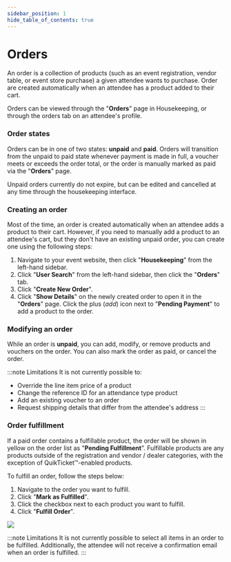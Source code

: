 ```yaml
---
sidebar_position: 1
hide_table_of_contents: true
---
```


# Orders

An order is a collection of products (such as an event registration, vendor table, or event store purchase) a given attendee wants to purchase. Order are created automatically when an attendee has a product added to their cart.

Orders can be viewed through the "**Orders**" page in Housekeeping, or through the orders tab on an attendee's profile.

### Order states

Orders can be in one of two states: **unpaid** and **paid**. Orders will transition from the unpaid to paid state whenever payment is made in full, a voucher meets or exceeds the order total, or the order is manually marked as paid via the "**Orders**" page.

Unpaid orders currently do not expire, but can be edited and cancelled at any time through the housekeeping interface.

### Creating an order

Most of the time, an order is created automatically when an attendee adds a product to their cart. However, if you need to manually add a product to an attendee's cart, but they don't have an existing unpaid order, you can create one using the following steps:

<ol className="numbered-list">
  <li>
    <span>
      Navigate to your event website, then click "<strong>Housekeeping</strong>" from the left-hand sidebar.
    </span>
  </li>
  <li>
    <span>
      Click "<strong>User Search</strong>" from the left-hand sidebar, then click the "<strong>Orders</strong>" tab.
    </span>
  </li>
  <li>
    <span>
      Click "<strong>Create New Order</strong>".
    </span>
  </li>
  <li>
    <span>
      Click "<strong>Show Details</strong>" on the newly created order to open it in the "<strong>Orders</strong>" page. Click the plus (<i className="material-symbols-outlined">add</i>) icon next to "<strong>Pending Payment</strong>" to add a product to the order.
    </span>
  </li>
</ol>

### Modifying an order

While an order is **unpaid**, you can add, modify, or remove products and vouchers on the order. You can also mark the order as paid, or cancel the order.

:::note Limitations
It is not currently possible to:
* Override the line item price of a product
* Change the reference ID for an attendance type product
* Add an existing voucher to an order
* Request shipping details that differ from the attendee's address
:::

### Order fulfillment 

<splitColumn>
  <div>
    <p>
      If a paid order contains a fulfillable product, the order will be shown in yellow on the order list as "<strong>Pending Fulfillment</strong>". Fulfillable products are any products outside of the registration and vendor / dealer categories, with the exception of QuikTicket™-enabled products.
    </p>
    <p>To fulfill an order, follow the steps below:</p>
    <ol className="numbered-list">
      <li>
        <span>
          Navigate to the order you want to fulfill.
        </span>
      </li>
      <li>
        <span>
          Click "<strong>Mark as Fulfilled</strong>".
        </span>
      </li>
      <li>
        <span>
          Click the checkbox next to each product you want to fulfill.
        </span>
      </li>
      <li>
        <span>
          Click "<strong>Fulfill Order</strong>".
        </span>
      </li>
    </ol>
  </div>
  <div>
    <img src='/img/tutorial/fulfillOrder.png' />
  </div>
</splitColumn>

:::note Limitations
  It is not currently possible to select all items in an order to be fulfilled. Additionally, the attendee will not receive a confirmation email when an order is fulfilled.
:::